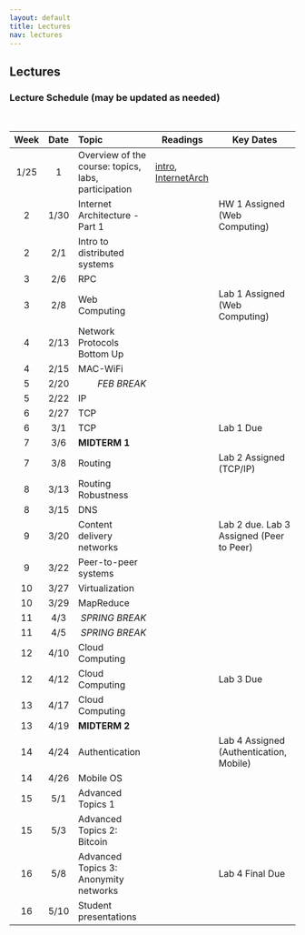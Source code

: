 ```yaml
---
layout: default
title: Lectures
nav: lectures
---
```


## Lectures

<h3 id="toc_2">Lecture Schedule (may be updated as needed)</h3>
<br>
<table>
<thead>
<tr>
<th align="center">Week</th>
<th align="center">Date</th>
<th align="left">Topic</th>
<th>Readings</th>
<th>Key Dates</th>
</tr>
</thead>
<tbody>

<tr>
<td align="center">1/25</td>
<td align="center">1</td>
<td align="left">Overview of the course: topics, labs, participation</td>
<td><a href="{{ site.url }}/lectures/intro.pdf">intro</a>,
<a href="{{ site.url }}/lectures/CS5450-InternetArch-013017-Final.pdf">InternetArch</a>
</td>
<td></td>
</tr>

<tr>
<td align="center">2</td>
<td align="center">1/30</td>
<td align="left">Internet Architecture - Part 1</td>
<td></td>
<td>HW 1 Assigned (Web Computing)</td>
</tr>

<tr>
<td align="center">2</td>
<td align="center">2/1</td>
<td align="left">Intro to distributed systems</td>
<td></td>
<td></td>
</tr>

<tr>
<td align="center">3</td>
<td align="center">2/6</td>
<td align="left">RPC</td>
<td></td>
<td></td>
</tr>

<tr>
<td align="center">3</td>
<td align="center">2/8</td>
<td align="left">Web Computing</td>
<td></td>
<td>Lab 1 Assigned (Web Computing)</td>
</tr>

<tr>
<td align="center">4</td>
<td align="center">2/13</td>
<td align="left">Network Protocols Bottom Up</td>
<td></td>
<td></td>
</tr>

<tr>
<td align="center">4</td>
<td align="center">2/15</td>
<td align="left">MAC-WiFi</td>
<td></td>
<td></td>
</tr>


<tr>
<td align="center">5</td>
<td align="center">2/20</td>
<td align="right"><i>FEB BREAK</i></td>
<td></td>
<td></td>
</tr>



<tr>
<td align="center">5</td>
<td align="center">2/22</td>
<td align="left">IP</td>
<td></td>
<td></td>
</tr>

<tr>
<td align="center">6</td>
<td align="center">2/27</td>
<td align="left">TCP</td>
<td></td>
<td></td>
</tr>

<tr>
<td align="center">6</td>
<td align="center">3/1</td>
<td align="left">TCP</td>
<td></td>
<td>Lab 1 Due</td>
</tr>

<tr>
<td align="center">7</td>
<td align="center">3/6</td>
<td align="left"><strong>MIDTERM 1</strong></td>
<td></td>
<td></td>
</tr>

<tr>
<td align="center">7</td>
<td align="center">3/8</td>
<td align="left">Routing</td>
<td></td>
<td>Lab 2 Assigned (TCP/IP)</td>
</tr>

<tr>
<td align="center">8</td>
<td align="center">3/13</td>
<td align="left">Routing Robustness</td>
<td></td>
<td></td>
</tr>

<tr>
<td align="center">8</td>
<td align="center">3/15</td>
<td align="left">DNS</td>
<td></td>
<td></td>
</tr>

<tr>
<td align="center">9</td>
<td align="center">3/20</td>
<td align="left">Content delivery networks</td>
<td></td>
<td>Lab 2 due. Lab 3 Assigned (Peer to Peer)</td>
</tr>

<tr>
<td align="center">9</td>
<td align="center">3/22</td>
<td align="left">Peer-to-peer systems</td>
<td></td>
<td></td>
</tr>

<tr>
<td align="center">10</td>
<td align="center">3/27</td>
<td align="left">Virtualization</td>
<td></td>
<td></td>
</tr>

<tr>
<td align="center">10</td>
<td align="center">3/29</td>
<td align="left">MapReduce</td>
<td></td>
<td></td>
</tr>

<tr>
<td align="center">11</td>
<td align="center">4/3</td>
<td align="right"><i>SPRING BREAK</i></td>
<td></td>
<td></td>
</tr>

<tr>
<td align="center">11</td>
<td align="center">4/5</td>
<td align="right"><i>SPRING BREAK</i></td>
<td></td>
<td></td>
</tr>

<tr>
<td align="center">12</td>
<td align="center">4/10</td>
<td align="left">Cloud Computing </td>
<td></td>
<td></td>
</tr>

<tr>
<td align="center">12</td>
<td align="center">4/12</td>
<td align="left">Cloud Computing </td>
<td></td>
<td>Lab 3 Due</td>
</tr>


<tr>
<td align="center">13</td>
<td align="center">4/17</td>
<td align="left">Cloud Computing </td>
<td></td>
<td></td>
</tr>

<tr>
<td align="center">13</td>
<td align="center">4/19</td>
<td align="left"><strong>MIDTERM 2</strong></td>
<td></td>
<td></td>
</tr>


<tr>
<td align="center">14</td>
<td align="center">4/24</td>
<td align="left">Authentication</td>
<td></td>
<td>Lab 4 Assigned (Authentication, Mobile)</td>
</tr>

<tr>
<td align="center">14</td>
<td align="center">4/26</td>
<td align="left">Mobile OS</td>
<td></td>
<td></td>
</tr>


<tr>
<td align="center">15</td>
<td align="center">5/1</td>
<td align="left">Advanced Topics 1</td>
<td></td>
<td></td>
</tr>

<tr>
<td align="center">15</td>
<td align="center">5/3</td>
<td align="left">Advanced Topics 2: Bitcoin</td>
<td></td>
<td></td>
</tr>


<tr>
<td align="center">16</td>
<td align="center">5/8</td>
<td align="left">Advanced Topics 3:
Anonymity networks</td>
<td></td>
<td>Lab 4 Final Due</td>
</tr>

<tr>
<td align="center">16</td>
<td align="center">5/10</td>
<td align="left">Student presentations</td>
<td></td>
<td></td>
</tr>

</tbody>
</table>
